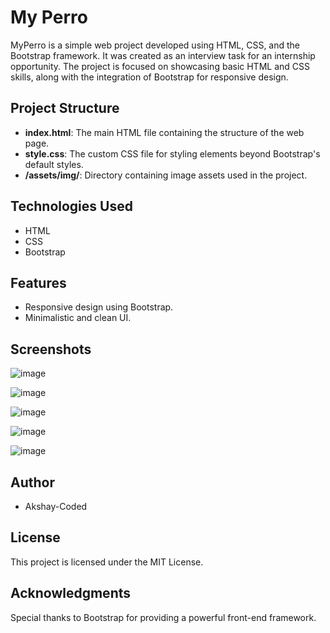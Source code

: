 # My Perro
MyPerro is a simple web project developed using HTML, CSS, and the Bootstrap framework. It was created as an interview task for an internship opportunity. The project is focused on showcasing basic HTML and CSS skills, along with the integration of Bootstrap for responsive design.

## Project Structure

- **index.html**: The main HTML file containing the structure of the web page.
- **style.css**: The custom CSS file for styling elements beyond Bootstrap's default styles.
- **/assets/img/**: Directory containing image assets used in the project.

## Technologies Used
- HTML
- CSS
- Bootstrap

## Features
- Responsive design using Bootstrap.
- Minimalistic and clean UI.

## Screenshots
![image](https://github.com/Akshay-Coded/MyPerro/assets/131320419/bbfbc5ef-2806-4857-8e2f-b6983b20f3fe)

![image](https://github.com/Akshay-Coded/MyPerro/assets/131320419/76db2106-63b8-41fa-b4f7-35018fadb7a2)

![image](https://github.com/Akshay-Coded/MyPerro/assets/131320419/50d14634-56e0-4191-8b47-4e1a85bf4c56)

![image](https://github.com/Akshay-Coded/MyPerro/assets/131320419/d8075b4c-94f4-4a32-9833-eaa4c61b0bd0)

![image](https://github.com/Akshay-Coded/MyPerro/assets/131320419/cbd3721a-8dec-4531-9c67-cd04a98043db)

## Author
- Akshay-Coded

## License
This project is licensed under the MIT License.

## Acknowledgments
Special thanks to Bootstrap for providing a powerful front-end framework.        
